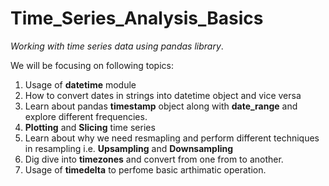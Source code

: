 # Time_Series_Analysis_Basics

_Working with time series data using pandas library_.

We will be focusing on following topics:
1) Usage of **datetime** module
2) How to convert dates in strings into datetime object and vice versa
3) Learn about pandas **timestamp** object along with **date_range** and explore different frequencies.
4) **Plotting** and **Slicing** time series 
5) Learn about why we need resmapling and perform different techniques in resampling i.e. **Upsampling** and **Downsampling**
6) Dig dive into **timezones** and convert from one from to another. 
7) Usage of **timedelta** to perfome basic arthimatic operation.
